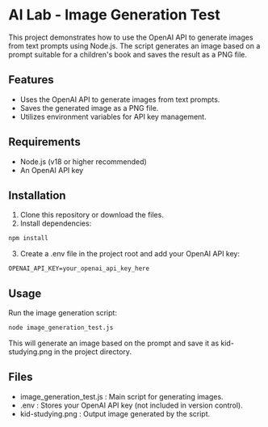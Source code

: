 # AI Lab - Image Generation Test

This project demonstrates how to use the OpenAI API to generate images from text prompts using Node.js. The script generates an image based on a prompt suitable for a children's book and saves the result as a PNG file.

## Features

- Uses the OpenAI API to generate images from text prompts.
- Saves the generated image as a PNG file.
- Utilizes environment variables for API key management.

## Requirements

- Node.js (v18 or higher recommended)
- An OpenAI API key

## Installation

1. Clone this repository or download the files.
2. Install dependencies:

```bash
npm install
```
3. Create a .env file in the project root and add your OpenAI API key:
   
```plaintext
OPENAI_API_KEY=your_openai_api_key_here
```

## Usage
Run the image generation script:

```bash
node image_generation_test.js
 ```

This will generate an image based on the prompt and save it as kid-studying.png in the project directory.

## Files
- image_generation_test.js : Main script for generating images.
- .env : Stores your OpenAI API key (not included in version control).
- kid-studying.png : Output image generated by the script.